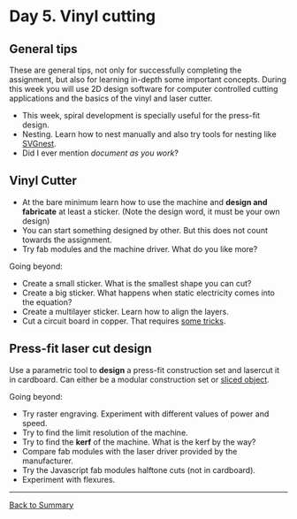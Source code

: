 # Day 5. Vinyl cutting
## General tips
These are general tips, not only for successfully completing the assignment, but also for learning in-depth some important concepts. During this week you will use 2D design software for computer controlled cutting applications and the basics of the vinyl and laser cutter.

* This week, spiral development is specially useful for the press-fit design.
* Nesting. Learn how to nest manually and also try tools for nesting like [SVGnest](https://github.com/Jack000/SVGnest).
* Did I ever mention _document as you work_?

## Vinyl Cutter

* At the bare minimum learn how to use the machine and **design and fabricate** at least a sticker. (Note the design word, it must be your own design)
* You can start something designed by other. But this does not count towards the assignment.
* Try fab modules and the machine driver. What do you like more?

Going beyond:

* Create a small sticker. What is the smallest shape you can cut?
* Create a big sticker. What happens when static electricity comes into the equation?
* Create a multilayer sticker. Learn how to align the layers.
* Cut a circuit board in copper. That requires [some tricks](http://fab.cba.mit.edu/content/processes/PCB/vinylcut.html).

## Press-fit laser cut design
Use a parametric tool to **design** a press-fit construction set and lasercut it in cardboard. Can either be a modular construction set or [sliced object](http://fab.cba.mit.edu/classes/863.12/people/dsawada/w2.html).

Going beyond:

* Try raster engraving. Experiment with different values of power and speed.
* Try to find the limit resolution of the machine.
* Try to find the **kerf** of the machine. What is the kerf by the way?
* Compare fab modules with the laser driver provided by the manufacturer.
* Try the Javascript fab modules halftone cuts (not in cardboard).
* Experiment with flexures.
---
[Back to Summary](../summary.md)
